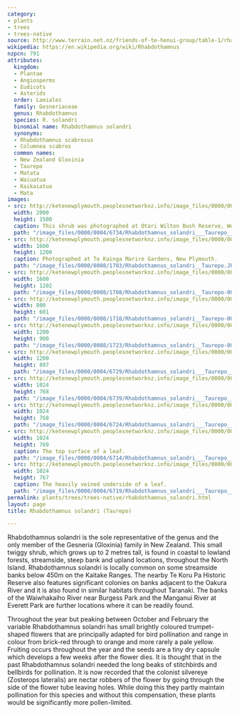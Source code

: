 ```yaml
---
category:
- plants
- trees
- trees-native
source: http://www.terrain.net.nz/friends-of-te-henui-group/table-1/rhabdothamnus-solandri-taurepo.html
wikipedia: https://en.wikipedia.org/wiki/Rhabdothamnus
nzpcn: 791
attributes:
  kingdom:
  - Plantae
  - Angiosperms
  - Eudicots
  - Asterids
  order: Lamiales
  family: Gesneriaceae
  genus: Rhabdothamnus
  species: R. solandri
  binomial name: Rhabdothamnus solandri
  synonyms:
  - Rhabdothamnus scabrosus
  - Columnea scabros
  common names:
  - New Zealand Gloxinia
  - Taurepo
  - Matata
  - Waiuatua
  - Kaikaiatua
  - Mata
images:
- src: http://ketenewplymouth.peoplesnetworknz.info/image_files/0000/0004/6734/Rhabdothamnus_solandri___Taurepo__New_Zealand_Gloxinia-009.JPG
  width: 2000
  height: 1500
  caption: This shrub was photographed at Otari Wilton Bush Reserve, Wellington.
  path: "/image_files/0000/0004/6734/Rhabdothamnus_solandri___Taurepo__New_Zealand_Gloxinia-009.JPG"
- src: http://ketenewplymouth.peoplesnetworknz.info/image_files/0000/0008/1703/Rhabdothamnus_solandri__Taurepo.JPG
  width: 1600
  height: 1200
  caption: Photographed at Te Kainga Marire Gardens, New Plymouth.
  path: "/image_files/0000/0008/1703/Rhabdothamnus_solandri__Taurepo.JPG"
- src: http://ketenewplymouth.peoplesnetworknz.info/image_files/0000/0008/1708/Rhabdothamnus_solandri__Taurepo-002.JPG
  width: 1600
  height: 1202
  path: "/image_files/0000/0008/1708/Rhabdothamnus_solandri__Taurepo-002.JPG"
- src: http://ketenewplymouth.peoplesnetworknz.info/image_files/0000/0008/1718/Rhabdothamnus_solandri__Taurepo-003.JPG
  width: 800
  height: 601
  path: "/image_files/0000/0008/1718/Rhabdothamnus_solandri__Taurepo-003.JPG"
- src: http://ketenewplymouth.peoplesnetworknz.info/image_files/0000/0008/1723/Rhabdothamnus_solandri__Taurepo-004.JPG
  width: 1200
  height: 900
  path: "/image_files/0000/0008/1723/Rhabdothamnus_solandri__Taurepo-004.JPG"
- src: http://ketenewplymouth.peoplesnetworknz.info/image_files/0000/0004/6729/Rhabdothamnus_solandri___Taurepo__New_Zealand_Gloxinia-007.JPG
  width: 1200
  height: 897
  path: "/image_files/0000/0004/6729/Rhabdothamnus_solandri___Taurepo__New_Zealand_Gloxinia-007.JPG"
- src: http://ketenewplymouth.peoplesnetworknz.info/image_files/0000/0004/6739/Rhabdothamnus_solandri___Taurepo__New_Zealand_Gloxinia-012.JPG
  width: 1024
  height: 768
  path: "/image_files/0000/0004/6739/Rhabdothamnus_solandri___Taurepo__New_Zealand_Gloxinia-012.JPG"
- src: http://ketenewplymouth.peoplesnetworknz.info/image_files/0000/0004/6724/Rhabdothamnus_solandri___Taurepo__New_Zealand_Gloxinia-006.JPG
  width: 1024
  height: 768
  path: "/image_files/0000/0004/6724/Rhabdothamnus_solandri___Taurepo__New_Zealand_Gloxinia-006.JPG"
- src: http://ketenewplymouth.peoplesnetworknz.info/image_files/0000/0004/6714/Rhabdothamnus_solandri___Taurepo__New_Zealand_Gloxinia-002.JPG
  width: 1024
  height: 769
  caption: The top surface of a leaf.
  path: "/image_files/0000/0004/6714/Rhabdothamnus_solandri___Taurepo__New_Zealand_Gloxinia-002.JPG"
- src: http://ketenewplymouth.peoplesnetworknz.info/image_files/0000/0004/6719/Rhabdothamnus_solandri___Taurepo__New_Zealand_Gloxinia-003.JPG
  width: 1024
  height: 767
  caption: The heavily veined underside of a leaf.
  path: "/image_files/0000/0004/6719/Rhabdothamnus_solandri___Taurepo__New_Zealand_Gloxinia-003.JPG"
permalink: plants/trees/trees-native/rhabdothamnus_solandri.html
layout: page
title: Rhabdothamnus solandri (Taurepo)

---
```

Rhabdothamnus solandri is the sole representative of the genus and the only member of the Gesneria (Gloxinia) family in New Zealand. This small twiggy shrub, which grows up to 2 metres tall, is found in coastal to lowland forests, streamside, steep bank and upland locations, throughout the North Island. Rhabdothamnus solandri is locally common on some streamside banks below 450m on the Kaitake Ranges. The nearby Te Koru Pa Historic Reserve also features significant colonies on banks adjacent to the Oakura River and it is also found in similar habitats throughout Taranaki. The banks of the Waiwhakaiho River near Burgess Park and the Manganui River at Everett Park are further locations where it can be readily found.

Throughout the year but peaking between October and February the variable Rhabdothamnus solandri has small brightly coloured trumpet-shaped flowers that are principally adapted for bird pollination and range in colour from brick-red through to orange and more rarely a pale yellow. Fruiting occurs throughout the year and the seeds are a tiny dry capsule which develops a few weeks after the flower dies.
It is thought that in the past Rhabdothamnus solandri needed the long beaks of stitchbirds and bellbirds for pollination. It is now recorded that the colonist silvereye (Zosterops lateralis) are nectar robbers of the flower by going through the side of the flower tube leaving holes. While doing this they partly maintain pollination for this species and without this compensation, these plants would be significantly more pollen-limited.
